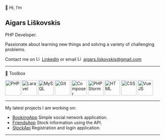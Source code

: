  👋 Hi, I’m 
 
 Aigars Liškovskis
---

PHP Developer.

Passionate about learning new things and solving a variety of challenging problems.

Contact me on <img src="https://cdn.worldvectorlogo.com/logos/linkedin-icon-2.svg" alt="Linked in" width="15" height="15"/> <a href="https://www.linkedin.com/in/aigars-liskovskis/">Linkedin</a> or email <img src="https://cdn.worldvectorlogo.com/logos/gmail-icon-3.svg" alt="Linked in" width="15" height="15"/> aigars.liskovskis@gmail.com

---

🧰 Toolbox


<img src="https://cdn.worldvectorlogo.com/logos/php-1.svg" alt="PHP" width="50" height="50"/> <img src="https://cdn.worldvectorlogo.com/logos/laravel-2.svg" alt="Laravel" width="50" height="50"/>  <img src="https://cdn.worldvectorlogo.com/logos/mysql-6.svg" alt="MySQL" width="50" height="50"/> <img src="https://cdn.worldvectorlogo.com/logos/git.svg" alt="Git" width="50" height="50"/> <img src="https://cdn.worldvectorlogo.com/logos/composer.svg" alt="Composer" width="50" height="50"/> <img src="https://cdn.worldvectorlogo.com/logos/phpstorm-1.svg" alt="PHPStorm" width="50" height="50"/>  <img src="https://cdn.worldvectorlogo.com/logos/html-1.svg" alt="HTML" width="50" height="50"/> <img src="https://cdn.worldvectorlogo.com/logos/css-3.svg" alt="CSS" width="50" height="50"/> <img src="https://cdn.worldvectorlogo.com/logos/vue-js-1.svg" alt="VueJS" width="50" height="50"/>

---
 My latest projects I am working on:
 
 - <a href="https://github.com/AigarsLiskovskis/BookingApp.git">BookingApp</a> Simple social network application.
 - <a href="https://github.com/AigarsLiskovskis/FriendsApp.git">FriendsApp</a> Stock information using the API.
 - <a href="https://github.com/AigarsLiskovskis/StockAPI.git">StockApi</a> Registration and login application.
---


<!---
AigarsLiskovskis/AigarsLiskovskis is a ✨ special ✨ repository because its `README.md` (this file) appears on your GitHub profile.
You can click the Preview link to take a look at your changes.
--->

